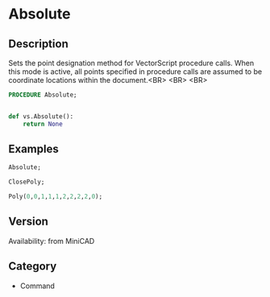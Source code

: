 # Absolute

## Description
Sets the point designation method for VectorScript procedure calls. When this mode is active, all points specified in procedure calls are assumed to be coordinate locations within the document.&lt;BR&gt;
&lt;BR&gt;
&lt;BR&gt;


```pascal
PROCEDURE Absolute;
```

```python

def vs.Absolute():
    return None
```

## Examples
```pascal
Absolute;

ClosePoly;

Poly(0,0,1,1,1,2,2,2,2,0);


```

## Version
Availability: from MiniCAD
## Category
* Command


